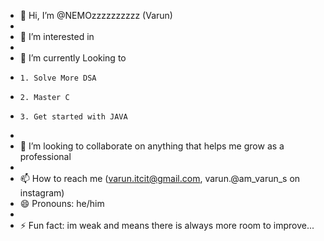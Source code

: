 - 👋 Hi, I’m @NEMOzzzzzzzzzz (Varun)
-
- 👀 I’m interested in 
-
- 🌱 I’m currently Looking to
-     1. Solve More DSA
-     2. Master C
-     3. Get started with JAVA
- 
- 💞️ I’m looking to collaborate on anything that helps me grow as a professional
-
- 📫 How to reach me (varun.itcit@gmail.com, varun.@am_varun_s on instagram)
- 😄 Pronouns: he/him
-
- ⚡ Fun fact: im weak and means there is always more room to improve...
<!---
NEMOzzzzzzzzzz/NEMOzzzzzzzzzz is a ✨ special ✨ repository because its `README.md` (this file) appears on your GitHub profile.
You can click the Preview link to take a look at your changes.
--->
